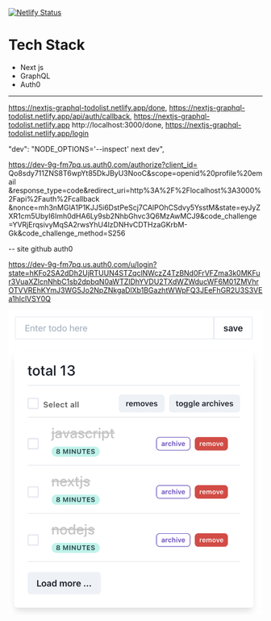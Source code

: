 [![Netlify Status](https://api.netlify.com/api/v1/badges/ba10a43d-14ff-4024-ab78-22f8d32bf73e/deploy-status)](https://app.netlify.com/sites/nextjs-graphql-todolist/deploys)

# Tech Stack

- Next js
- GraphQL
- Auth0

---

https://nextjs-graphql-todolist.netlify.app/done,
https://nextjs-graphql-todolist.netlify.app/api/auth/callback,
https://nextjs-graphql-todolist.netlify.app http://localhost:3000/done, https://nextjs-graphql-todolist.netlify.app/login

"dev": "NODE_OPTIONS='--inspect' next dev",

https://dev-9g-fm7pq.us.auth0.com/authorize?client_id=
Qo8sdy711ZNS8T6wpYt85DkJByU3NooC&scope=openid%20profile%20email
&response_type=code&redirect_uri=http%3A%2F%2Flocalhost%3A3000%2Fapi%2Fauth%2Fcallback
&nonce=mh3nMGlA1P1KJJ5i6DstPeScj7CAlPOhCSdvy5YsstM&state=eyJyZXR1cm5UbyI6Imh0dHA6Ly9sb2NhbGhvc3Q6MzAwMCJ9&code_challenge
=YVRjErqsivyMqSA2rwsYhU4lzDNHvCDTHzaGKrbM-Gk&code_challenge_method=S256

-- site github auth0

https://dev-9g-fm7pq.us.auth0.com/u/login?state=hKFo2SA2dDh2UjRTUUN4STZqclNWczZ4TzBNd0FrVFZma3k0MKFur3VuaXZlcnNhbC1sb2dpbqN0aWTZIDhYVDU2TXdWZWducWF6M01ZMVhrOTVVREhKYmJ3WG5Jo2NpZNkgaDlXb1BGazhtWWpFQ3JEeFhGR2U3S3VEa1hlclVSY0Q

![screen](screen.png)
